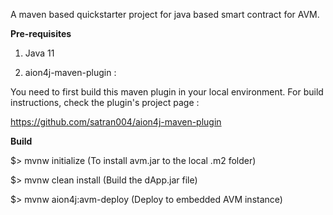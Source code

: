 A maven based quickstarter project for java based smart contract for AVM.

**Pre-requisites**

1) Java 11

2) aion4j-maven-plugin : 

You need to first build this maven plugin in your local environment. For build instructions, check the 
plugin's project page :

https://github.com/satran004/aion4j-maven-plugin


**Build**

$> mvnw initialize          (To install avm.jar to the local .m2 folder)

$> mvnw clean install       (Build the dApp.jar file)

$> mvnw aion4j:avm-deploy   (Deploy to embedded AVM instance)
 



